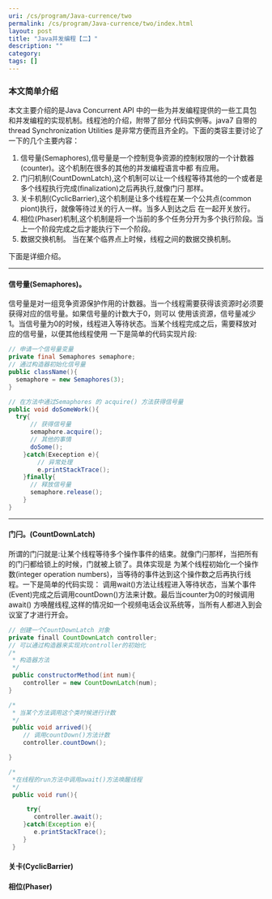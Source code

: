 ```yaml
---
uri: /cs/program/Java-currence/two
permalink: /cs/program/Java-currence/two/index.html
layout: post
title: "Java并发编程【二】"
description: ""
category:
tags: []
---
```


### 本文简单介绍

本文主要介绍的是Java Concurrent API 中的一些为并发编程提供的一些工具包和并发编程的实现机制。线程池的介绍，附带了部分
代码实例等。java7 自带的thread Synchronization Utilities 是非常方便而且齐全的。下面的类容主要讨论了一下的几个主要内容：

1. 信号量(Semaphores),信号量是一个控制竞争资源的控制权限的一个计数器(counter)。这个机制在很多的其他的并发编程语言中都
有应用。
2. 门闩机制(CountDownLatch),这个机制可以让一个线程等待其他的一个或者是多个线程执行完成(finalization)之后再执行,就像门闩
那样。
3. 关卡机制(CyclicBarrier),这个机制是让多个线程在某一个公共点(common piont)执行，就像等待过关的行人一样。当多人到达之后
在一起开关放行。
4. 相位(Phaser)机制,这个机制是将一个当前的多个任务分开为多个执行阶段。当上一个阶段完成之后才能执行下一个阶段。
5. 数据交换机制。 当在某个临界点上时候，线程之间的数据交换机制。

下面是详细介绍。

-----------

#### 信号量(Semaphores)。

信号量是对一组竞争资源保护作用的计数器。当一个线程需要获得该资源时必须要获得对应的信号量。如果信号量的计数大于0，则可以
使用该资源，信号量减少1。当信号量为0的时候，线程进入等待状态。当某个线程完成之后，需要释放对应的信号量，以便其他线程使用
一下是简单的代码实现片段:

```java
// 申请一个信号量变量
private final Semaphores semaphore;
// 通过构造器初始化信号量
public className(){
  semaphore = new Semaphores(3);
}

// 在方法中通过Semaphores 的 acquire() 方法获得信号量
public void doSomeWork(){
  try{
      // 获得信号量
      semaphore.acquire();
      // 其他的事情
      doSome();
    }catch(Exeception e){
        // 异常处理
        e.printStackTrace();
    }finally{
      // 释放信号量
      semaphore.release();
    }
}
```

------

#### 门闩。(CountDownLatch)

所谓的门闩就是:让某个线程等待多个操作事件的结束。就像门闩那样，当把所有的门闩都给锁上的时候，门就被上锁了。具体实现是
为某个线程初始化一个操作数(integer operation numbers)，当等待的事件达到这个操作数之后再执行线程。一下是简单的代码实现：
调用wait()方法让线程进入等待状态，当某个事件(Event)完成之后调用countDown()方法来计数。最后当counter为0的时候调用await()
方唤醒线程,这样的情况如一个视频电话会议系统等，当所有人都进入到会议室了才进行开会。

```java
// 创建一个CountDownLatch 对象
private finall CountDownLatch controller;
// 可以通过构造器来实现对controller的初始化
/*
 * 构造器方法
 */
 public constructorMethod(int num){
    controller = new CountDownLatch(num);
}

/*
 * 当某个方法调用这个类时候进行计数
 */
 public void arrived(){
    // 调用countDown()方法计数
    controller.countDown();

}

/*
 *在线程的run方法中调用await()方法唤醒线程
 */
 public void run(){

     try{
       controller.await();
    }catch(Exception e){
       e.printStackTrace();
    }
 }
```

#### 关卡(CyclicBarrier)

#### 相位(Phaser)




